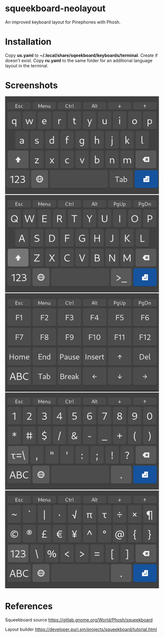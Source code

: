 # squeekboard-neolayout

An improved keyboard layout for Pinephones with Phosh.

# Installation

Copy **us.yaml** to **~/.local/share/sqeekboard/keyboards/terminal**.
Create if doesn't exist.
Copy **ru.yaml** to the same folder for an additional language layout in the terminal.

# Screenshots

![1](images/screen1.png)
![2](images/screen2.png)
![3](images/screen3.png)
![4](images/screen4.png)
![5](images/screen5.png)

# References

Squeekboard source
https://gitlab.gnome.org/World/Phosh/squeekboard

Layout builder
https://developer.puri.sm/projects/squeekboard/tutorial.html
